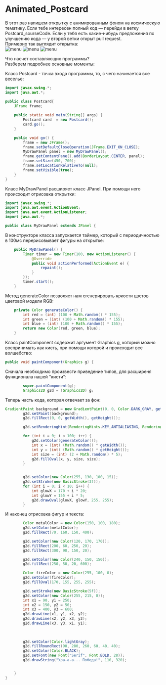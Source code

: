 # Animated_Postcard
В этот раз напишем открытку с анимированным фоном на космическую тематику. Если тебе интересен полный код — перейди в ветку Postcard_sourseCode. Если у тебя есть какие-нибудь предложения по улучшению кода — у второй ветки открыт pull request.  
Примерно так выглядит открытка:  
![menu](https://github.com/SssolidPrincesss/Animated_Postcard/blob/main/Images/1.png)
![menu](https://github.com/SssolidPrincesss/Animated_Postcard/blob/main/Images/2.png)
![menu](https://github.com/SssolidPrincesss/Animated_Postcard/blob/main/Images/3.png)  

Что насчет составляющих программы?  
Разберем подробнее основные моменты:  

Класс Postcard - точка входа программы, то, с чего начинается все веселье:  
```java
import javax.swing.*;
import java.awt.*;

public class Postcard{
	JFrame frame;
	
	public static void main(String[] args) {
		Postcard card  = new Postcard();
		card.go();
	}

	public void go() {
		frame = new JFrame();
		frame.setDefaultCloseOperation(JFrame.EXIT_ON_CLOSE);
		MyDrawPanel panel = new MyDrawPanel();
		frame.getContentPane().add(BorderLayout.CENTER, panel);
		frame.setSize(450, 700);
		frame.setLocationRelativeTo(null);
		frame.setVisible(true);
	}
}
```

Класс MyDrawPanel расширяет класс JPanel. При помощи него происходит отрисовка открытки:   
```java
import javax.swing.*;
import java.awt.event.ActionEvent;
import java.awt.event.ActionListener;
import java.awt.*;

public class MyDrawPanel extends JPanel {
```

В конструкторе класса запускается таймер, который с периодичностью в 100мс перерисовывает фигуры на открытке:  
```java
    public MyDrawPanel() {
        Timer timer = new Timer(100, new ActionListener() {
            @Override
            public void actionPerformed(ActionEvent e) {
                repaint();
            }
        });
        timer.start();
    }
```
Метод generateColor позволяет нам сгенерировать яркости цветов цветовой модели RGB:  
```java
    private Color generateColor() {
        int red = (int) (100 + Math.random() * 155);
        int green = (int) (100 + Math.random() * 155);
        int blue = (int) (100 + Math.random() * 155);
        return new Color(red, green, blue);
    }
```

Класс paintComponent содержит аргумент Graphics g, который можно воспринимать как кисть, при помощи которой и происходит все волшебство:  
```java
public void paintComponent(Graphics g) {
```
Сначала необходимо произвести приведение типов, для расширеня функционала нашей "кисти":  
```java
        super.paintComponent(g);
        Graphics2D g2d = (Graphics2D) g;
```  
Теперь часть кода, которая отвечает за фон:  
```java
GradientPaint background = new GradientPaint(0, 0, Color.DARK_GRAY, getWidth(), getHeight(), Color.BLACK);
        g2d.setPaint(background);
        g2d.fillRect(0, 0, getWidth(), getHeight());

        g2d.setRenderingHint(RenderingHints.KEY_ANTIALIASING, RenderingHints.VALUE_ANTIALIAS_ON);

        for (int i = 0; i < 100; i++) {
            g2d.setColor(generateColor());
            int x = (int) (Math.random() * getWidth());
            int y = (int) (Math.random() * getHeight());
            int size = (int) (2 + Math.random() * 5);
            g2d.fillOval(x, y, size, size);
        }

       
        g2d.setColor(new Color(255, 130, 100, 15));
        g2d.setStroke(new BasicStroke(3f));
        for (int i = 0; i < 10; i++) {
            int glowX = 170 + i * 20;
            int glowY = 155 + i * 5;
            g2d.drawOval(glowX, glowY, 255, 255);
        }
```
И наконец отрисовка фигур и текста:  
```java
        Color metalColor = new Color(150, 100, 180);
        g2d.setColor(metalColor);
        g2d.fillRect(70, 160, 150, 400);

        g2d.setColor(new Color(120, 170, 170));
        g2d.fillRect(200, 60, 250, 20);
        g2d.fillRect(300, 90, 150, 20);

        g2d.setColor(new Color(240, 150, 150));
        g2d.fillRect(250, 50, 20, 600);

        Color fireColor = new Color(255, 100, 0);
        g2d.setColor(fireColor);
        g2d.fillOval(170, 155, 255, 255);

        g2d.setStroke(new BasicStroke(5f));
        g2d.setColor(new Color(255, 215, 0));
        int x1 = 90, y1 = 250;
        int x2 = 150, y2 = 50;
        int x3 = 400, y3 = 600;
        g2d.drawLine(x1, y1, x2, y2);
        g2d.drawLine(x2, y2, x3, y3);
        g2d.drawLine(x3, y3, x1, y1);
        
        
        
        g2d.setColor(Color.lightGray);
        g2d.fillRoundRect(90, 280, 260, 60, 40, 40);
        g2d.setColor(Color.BLACK);
        g2d.setFont(new Font("Serif", Font.BOLD, 28));
        g2d.drawString("Ура-а-а... Победа!", 110, 320);


    }
}
```
